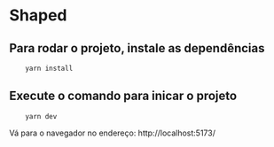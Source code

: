 # Shaped

## Para rodar o projeto, instale as dependências 
```bash
    yarn install
```

## Execute o comando para inicar o projeto
```
    yarn dev
```

Vá para o navegador no endereço: http://localhost:5173/
